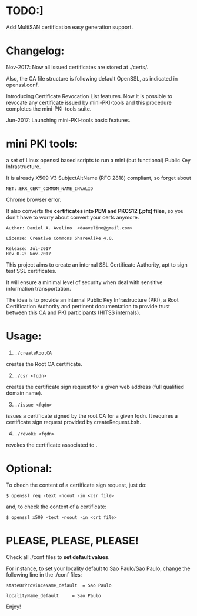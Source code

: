 # TODO:]

Add MultiSAN certification easy generation support.

# Changelog:

Nov-2017:
Now all issued certificates are stored at ./certs/<fqdn>.

Also, the CA file structure is following default OpenSSL, as indicated in openssl.conf.

Introducing Certificate Revocation List features.
Now it is possible to revocate any certificate issued by mini-PKI-tools and this procedure completes the mini-PKI-tools suite.

Jun-2017:
Launching mini-PKI-tools basic features.

# mini PKI tools: 
a set of Linux openssl based scripts to run a mini (but functional) Public Key Infrastructure.

It is already X509 V3 SubjectAltName (RFC 2818) compliant, so forget about

`NET::ERR_CERT_COMMON_NAME_INVALID`

Chrome browser error.


It also converts the **certificates into PEM and PKCS12 (.pfx) files**, so you don't have to worry about convert your certs anymore.


```
Author: Daniel A. Avelino  <daavelino@gmail.com>

License: Creative Commons ShareAlike 4.0.

Release: Jul-2017
Rev 0.2: Nov-2017

```

This project aims to create an internal SSL Certificate Authority, apt to sign test SSL certificates.

It will ensure a minimal level of security when deal with sensitive information transportation.

The idea is to provide an internal Public Key Infrastructure (PKI), a Root
Certification Authority and pertinent documentation to provide trust between 
this CA and PKI participants (HITSS internals).

# Usage:

1. ```./createRootCA```

creates the Root CA certificate. 

2. ```./csr <fqdn>```

creates the certificate sign request for a given web address (full qualified domain name).

3. ```./issue <fqdn>```

issues a certificate signed by the root CA for a given fqdn. It requires a certificate sign request provided by createRequest.bsh.

4. ```./revoke <fqdn>```

revokes the certificate associated to <fqdn>.

# Optional: 

To chech the content of a certificate sign request, just do:

```$ openssl req -text -noout -in <csr file>```

and, to check the content of a certificate:

```$ openssl x509 -text -noout -in <crt file>```


# PLEASE, PLEASE, PLEASE!
Check all ./conf files to **set default values**.

For instance, to set your locality default to Sao Paulo/Sao Paulo, change the following line in the ./conf files:


```stateOrProvinceName_default 	= Sao Paulo```

```localityName_default 	= Sao Paulo```



Enjoy!

